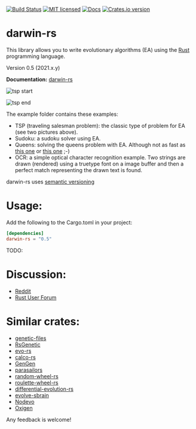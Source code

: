 [![Build Status](https://travis-ci.org/willi-kappler/darwin-rs.svg?branch=master)](https://travis-ci.org/willi-kappler/darwin-rs)
[![MIT licensed](https://img.shields.io/badge/license-MIT-blue.svg)](./LICENSE)
[![Docs](https://docs.rs/darwin-rs/badge.svg?version=0.5.0)](https://docs.rs/darwin-rs/0.5.0/darwin-rs/index.html)
[![Crates.io version](https://img.shields.io/crates/v/darwin-rs.svg)](https://crates.io/crates/darwin-rs)

# darwin-rs
This library allows you to write evolutionary algorithms (EA) using the [Rust](https://www.rust-lang.org/) programming language.

Version 0.5 (2021.x.y)

**Documentation:** [darwin-rs](https://docs.rs/darwin-rs/0.5.0/darwin_rs/)

![tsp start](tsp_start.png)

![tsp end](tsp_end.png)

The example folder contains these examples:

- TSP (traveling salesman problem): the classic type of problem for EA (see two pictures above).
- Sudoku: a sudoku solver using EA.
- Queens: solving the queens problem with EA. Although not as fast as [this one](https://github.com/reem/rust-n-queens) or [this one](https://github.com/Martin1887/oxigen/tree/master/nqueens-oxigen) ;-)
- OCR: a simple optical character recognition example. Two strings are drawn (rendered) using a truetype font on a image buffer and then a perfect match representing the drawn text is found.

darwin-rs uses [semantic versioning](http://semver.org/)

# Usage:
Add the following to the Cargo.toml in your project:

```toml
[dependencies]
darwin-rs = "0.5"
```


TODO:


# Discussion:
- [Reddit](https://www.reddit.com/r/rust/comments/4nnajh/darwinrs_evolutionary_algorithms_with_rust/)
- [Rust User Forum](https://users.rust-lang.org/t/darwin-rs-evolutionary-algorithms-with-rust/6188)


# Similar crates:
- [genetic-files](https://github.com/vadixidav/genetic-files)
- [RsGenetic](https://github.com/m-decoster/RsGenetic)
- [evo-rs](https://github.com/mneumann/evo-rs)
- [calco-rs](https://github.com/Kerosene2000/calco-rs)
- [GenGen](https://crates.io/crates/GenGen)
- [parasailors](https://github.com/dikaiosune/parasailors)
- [random-wheel-rs](https://github.com/Kerosene2000/random-wheel-rs)
- [roulette-wheel-rs](https://github.com/Kerosene2000/roulette-wheel-rs)
- [differential-evolution-rs](https://github.com/martinus/differential-evolution-rs)
- [evolve-sbrain](https://github.com/LeoTindall/evolve-sbrain)
- [Nodevo](https://github.com/bgalvao/nodevo)
- [Oxigen](https://github.com/Martin1887/oxigen)

Any feedback is welcome!
